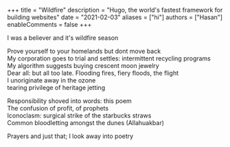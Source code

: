 +++
title = "Wildfire"
description = "Hugo, the world's fastest framework for building websites"
date = "2021-02-03"
aliases = ["hi"]
authors = ["Hasan"]
enableComments = false
+++

I was a believer and it's wildfire season

Prove yourself to your homelands but dont move back \
My corporation goes to trial and settles: intermittent recycling programs \
My algorithm suggests buying crescent moon jewelry \
Dear all: but all too late. Flooding fires, fiery floods, the flight \
I unoriginate away in the ozone \
tearing privilege of heritage jetting 

Responsibility shoved into words: this poem \
The confusion of profit, of prophets \
Iconoclasm: surgical strike of the starbucks straws \
Common bloodletting amongst the dunes (Allahuakbar)

Prayers and just that; I look away into poetry 